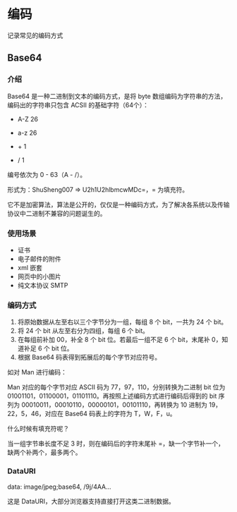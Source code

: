 # 编码

记录常见的编码方式

## Base64

### 介绍

Base64 是一种二进制到文本的编码方式，是将 byte 数组编码为字符串的方法，编码出的字符串只包含 ACSII 的基础字符（64个）：

- A-Z 26

- a-z 26

- \+ 1

- / 1

编号依次为 0 - 63（A - /）。

形式为：ShuSheng007 => U2h1U2hlbmcwMDc=，= 为填充符。

它不是加密算法，算法是公开的，仅仅是一种编码方式，为了解决各系统以及传输协议中二进制不兼容的问题诞生的。

### 使用场景

- 证书
- 电子邮件的附件
- xml 嵌套
- 网页中的小图片
- 纯文本协议 SMTP

### 编码方式

1. 将原始数据从左至右以三个字节分为一组，每组 8 个 bit，一共为 24 个 bit。
2. 将 24 个 bit 从左至右分为四组，每组 6 个 bit。
3. 在每组前补加 00，补全 8 个 bit 位。若最后一组不足 6 个 bit，末尾补 0，知道补足 6 个 bit 位。
4. 根据 Base64 码表得到拓展后的每个字节对应符号。

如对 Man 进行编码：

Man 对应的每个字节对应 ASCII 码为 77，97，110，分别转换为二进制 bit 位为 01001101，01100001，01101110。再按照上述编码方式进行编码后得到的 bit 序列为 00010011，00010110，00000101，00101110，再转换为 10 进制为 19，22，5，46，对应在 Base64 码表上的字符为 T，W，F，u。

什么时候有填充符呢？

当一组字节串长度不足 3 时，则在编码后的字符末尾补 =，缺一个字节补一个，缺两个补两个，最多两个。

### DataURI

data: image/jpeg;base64, /9j/4AA...

这是 DataURI，大部分浏览器支持直接打开这类二进制数据。
